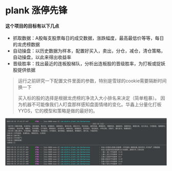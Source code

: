# plank 涨停先锋

#### 这个项目的目标有以下几点

- 抓取数据：A股每支股票每日的成交数据，涨跌幅度，最高最低价等等，每日的龙虎榜数据
- 自动操盘：以历史数据为样本，配置好买入，卖出，分仓，减仓，清仓策略，自动操盘，以此来得出收益率
- 晋级胜率：找出最近的连板股梯队，分析出连板股的晋级胜率，为打板或捉妖股提供依据


>运行之前研究一下配置文件里面的参数，特别是雪球的cookie需要隔断时间换一下
> 
> 买入标的股的选择是根据龙虎榜的净流入大小排名来决定（简单粗暴）。 因为机器不可能像我们人盯盘那样感知盘面情绪的变化。华鑫上分量化打板YYDS，它的模型和策略是做的最好的。



![avatar](./src/main/resources/img/1.png)

